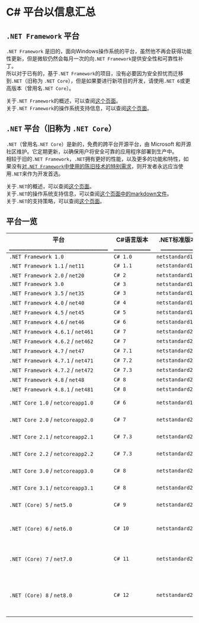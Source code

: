 # C# 平台以信息汇总

## `.NET Framework` 平台

`.NET Framework` 是旧的，面向Windows操作系统的平台，虽然他不再会获得功能性更新，但是微软仍然会每月一次的向`.NET Framework`提供安全性和可靠性补丁。  
所以对于已有的，基于`.NET Framework`的项目，没有必要因为安全担忧而迁移到`.NET`（旧称为 `.NET Core`），但是如果要进行新项目的开发，请使用`.NET 6`或更高版本（曾用名`.NET Core`）。  

关于`.NET Framework`的概述，可以查阅[这个页面](https://learn.microsoft.com/zh-cn/dotnet/framework/get-started/overview)。  
关于`.NET Framework`的操作系统支持信息，可以查阅[这个页面](https://learn.microsoft.com/zh-cn/dotnet/framework/get-started/system-requirements)。  

## `.NET` 平台（旧称为 `.NET Core`）

`.NET`（曾用名`.NET Core`）是新的，免费的跨平台开源平台，由 Microsoft 和开源社区维护。它定期更新，以确保用户将安全可靠的应用程序部署到生产中。  
相较于旧的`.NET Framework`，`.NET`拥有更好的性能，以及更多的功能和特性，如果没有[对`.NET Framework`中使用的陈旧技术的特别需求](https://learn.microsoft.com/zh-cn/dotnet/standard/choosing-core-framework-server#when-to-choose-net-framework)，则开发者永远应当使用`.NET`来作为开发首选。  

关于`.NET`的概述，可以查阅[这个页面](https://learn.microsoft.com/zh-cn/dotnet/core/introduction)。  
关于`.NET`的操作系统支持信息，可以查阅[这个页面中的markdown文件](https://github.com/search?q=repo%3Adotnet%2Fcore+path%3Asupported-os.md&type=code)。  
关于`.NET`的支持策略，可以查阅[这个页面](https://dotnet.microsoft.com/zh-cn/platform/support/policy)。  

## 平台一览

|平台<br>___________________________________|C#语言版本<br>_____________|.NET标准版本<br>____________|操作系统支持<br>_______________________|
|-|-|-|-|
|`.NET Framework 1.0`|`C# 1.0`|`netstandard1.1`|`Visual Studio .NET`|
|`.NET Framework 1.1` / `net11`|`C# 1.1`|`netstandard1.1`|`Windows Server 2003`|
|`.NET Framework 2.0` / `net20`|`C# 2`|`netstandard1.1`|`Windows Server 2003+`|
|`.NET Framework 3.0`|`C# 3`|`netstandard1.1`|`Windows Vista+`|
|`.NET Framework 3.5` / `net35`|`C# 3`|`netstandard1.1`|`Windows Vista+`|
|`.NET Framework 4.0` / `net40`|`C# 4`|`netstandard1.1`|`Windows Vista+`|
|`.NET Framework 4.5` / `net45`|`C# 5`|`netstandard1.1`|`Windows Vista+`|
|`.NET Framework 4.6` / `net46`|`C# 6`|`netstandard1.3`|`Windows Vista+`|
|`.NET Framework 4.6.1` / `net461`|`C# 7`|`netstandard2.0`|`Windows 7+`|
|`.NET Framework 4.6.2` / `net462`|`C# 7`|`netstandard2.0`|`Windows 7+`|
|`.NET Framework 4.7` / `net47`|`C# 7.1`|`netstandard2.0`|`Windows 7+`|
|`.NET Framework 4.7.1` / `net471`|`C# 7.2`|`netstandard2.0`|`Windows 7+`|
|`.NET Framework 4.7.2` / `net472`|`C# 7.3`|`netstandard2.0`|`Windows 7+`|
|`.NET Framework 4.8` / `net48`|`C# 8`|`netstandard2.0`|`Windows 7+`|
|`.NET Framework 4.8.1` / `net481`|`C# 8`|`netstandard2.0`|`Windows 10 20H2+`|
|`.NET Core 1.0` / `netcoreapp1.0`|`C# 6`|`netstandard1.6`|`Windows 7 SP1+` / `macOS 10.11+` / `Linux`|
|`.NET Core 2.0` / `netcoreapp2.0`|`C# 7`|`netstandard2.0`|`Windows 7 SP1+` / `macOS 10.12+` / `Linux`|
|`.NET Core 2.1` / `netcoreapp2.1`|`C# 7.3`|`netstandard2.0`|`Windows 7 SP1+` / `macOS 10.12+` / `Linux`|
|`.NET Core 2.2` / `netcoreapp2.2`|`C# 7.3`|`netstandard2.0`|`Windows 7 SP1+` / `macOS 10.12+` / `Linux`|
|`.NET Core 3.0` / `netcoreapp3.0`|`C# 8`|`netstandard2.1`|`Windows 7 SP1+` / `macOS 10.13+` / `Linux`|
|`.NET Core 3.1` / `netcoreapp3.1`|`C# 8`|`netstandard2.1`|`Windows 7 SP1+` / `macOS 10.15+` / `Linux`|
|`.NET (Core) 5` / `net5.0`|`C# 9`|`netstandard2.1`|`Windows 7 SP1+` / `macOS 10.15+` / `Linux`|
|`.NET (Core) 6` / `net6.0`|`C# 10`|`netstandard2.1`|`Windows 7 SP1+` / `macOS 10.15+` / `Linux` / `Android API 21+` / `iOS 10.0+`|
|`.NET (Core) 7` / `net7.0`|`C# 11`|`netstandard2.1`|`Windows 10 1607+` / `macOS 10.15+` / `Linux` / `Android API 21+` / `iOS 10.0+`|
|`.NET (Core) 8` / `net8.0`|`C# 12`|`netstandard2.1`|`Windows 10 1607+` / `macOS 12+` / `Linux` / `Android API 21+` / `iOS, iOS Simulator, tvOS, tvOS Simulator, MacCatalyst 12.0+`|
